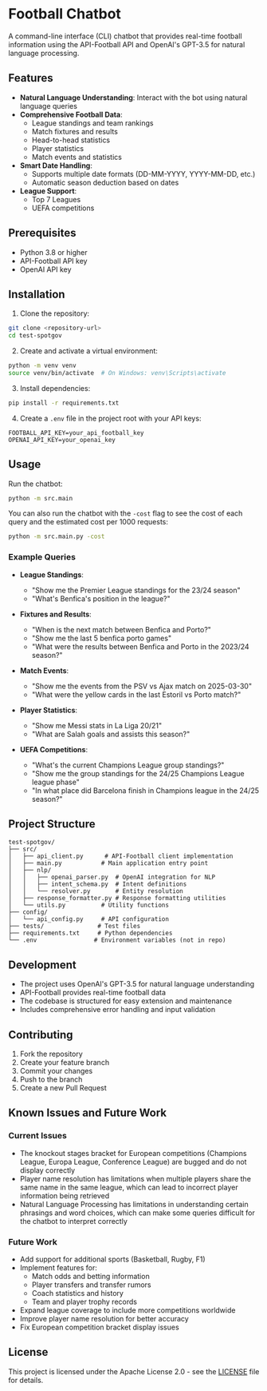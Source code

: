 # Football Chatbot

A command-line interface (CLI) chatbot that provides real-time football information using the API-Football API and OpenAI's GPT-3.5 for natural language processing.

## Features

- **Natural Language Understanding**: Interact with the bot using natural language queries
- **Comprehensive Football Data**:
  - League standings and team rankings
  - Match fixtures and results
  - Head-to-head statistics
  - Player statistics
  - Match events and statistics
- **Smart Date Handling**:
  - Supports multiple date formats (DD-MM-YYYY, YYYY-MM-DD, etc.)
  - Automatic season deduction based on dates
- **League Support**:
  - Top 7 Leagues
  - UEFA competitions

## Prerequisites

- Python 3.8 or higher
- API-Football API key
- OpenAI API key

## Installation

1. Clone the repository:
```bash
git clone <repository-url>
cd test-spotgov
```

2. Create and activate a virtual environment:
```bash
python -m venv venv
source venv/bin/activate  # On Windows: venv\Scripts\activate
```

3. Install dependencies:
```bash
pip install -r requirements.txt
```

4. Create a `.env` file in the project root with your API keys:
```
FOOTBALL_API_KEY=your_api_football_key
OPENAI_API_KEY=your_openai_key
```

## Usage

Run the chatbot:
```bash
python -m src.main
```

You can also run the chatbot with the `-cost` flag to see the cost of each query and the estimated cost per 1000 requests:
```bash
python -m src.main.py -cost
```

### Example Queries

- **League Standings**:
  - "Show me the Premier League standings for the 23/24 season"
  - "What's Benfica's position in the league?"

- **Fixtures and Results**:
  - "When is the next match between Benfica and Porto?"
  - "Show me the last 5 benfica porto games"
  - "What were the results between Benfica and Porto in the 2023/24 season?"

- **Match Events**:
  - "Show me the events from the PSV vs Ajax match on 2025-03-30"
  - "What were the yellow cards in the last Estoril vs Porto match?"

- **Player Statistics**:
  - "Show me Messi stats in La Liga 20/21"
  - "What are Salah goals and assists this season?"

- **UEFA Competitions**:
  - "What's the current Champions League group standings?"
  - "Show me the group standings for the 24/25 Champions League league phase"
  - "In what place did Barcelona finish in Champions league in the 24/25 season?"

## Project Structure

```
test-spotgov/
├── src/
│   ├── api_client.py      # API-Football client implementation
│   ├── main.py           # Main application entry point
│   ├── nlp/
│   │   ├── openai_parser.py  # OpenAI integration for NLP
│   │   ├── intent_schema.py  # Intent definitions
│   │   └── resolver.py       # Entity resolution
│   ├── response_formatter.py # Response formatting utilities
│   └── utils.py          # Utility functions
├── config/
│   └── api_config.py     # API configuration
├── tests/               # Test files
├── requirements.txt     # Python dependencies
└── .env                # Environment variables (not in repo)
```

## Development

- The project uses OpenAI's GPT-3.5 for natural language understanding
- API-Football provides real-time football data
- The codebase is structured for easy extension and maintenance
- Includes comprehensive error handling and input validation

## Contributing

1. Fork the repository
2. Create your feature branch
3. Commit your changes
4. Push to the branch
5. Create a new Pull Request

## Known Issues and Future Work

### Current Issues
- The knockout stages bracket for European competitions (Champions League, Europa League, Conference League) are bugged and do not display correctly
- Player name resolution has limitations when multiple players share the same name in the same league, which can lead to incorrect player information being retrieved
- Natural Language Processing has limitations in understanding certain phrasings and word choices, which can make some queries difficult for the chatbot to interpret correctly

### Future Work
- Add support for additional sports (Basketball, Rugby, F1)
- Implement features for:
  - Match odds and betting information
  - Player transfers and transfer rumors
  - Coach statistics and history
  - Team and player trophy records
- Expand league coverage to include more competitions worldwide
- Improve player name resolution for better accuracy
- Fix European competition bracket display issues

## License

This project is licensed under the Apache License 2.0 - see the [LICENSE](LICENSE) file for details.
